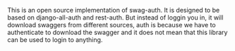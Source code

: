 This is an open source implementation of swag-auth. It is designed to be based on django-all-auth and rest-auth. But instead of loggin you in, it will download swaggers from different sources, auth is because we have to authenticate to download the swagger and it does not mean that this library can be used to login to anything. 
